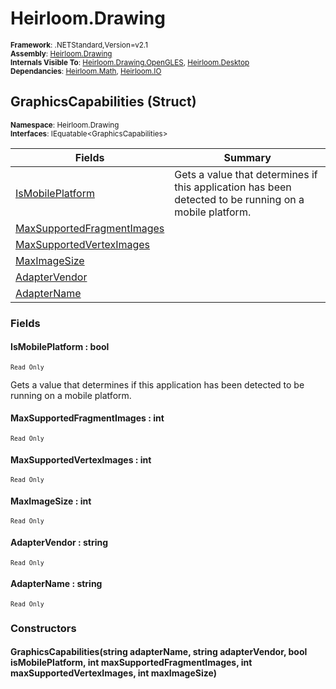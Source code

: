 # Heirloom.Drawing

<small>**Framework**: .NETStandard,Version=v2.1</small>  
<small>**Assembly**: [Heirloom.Drawing](../Heirloom.Drawing/Heirloom.Drawing.md)</small>  
<small>**Internals Visible To**: [Heirloom.Drawing.OpenGLES](../Heirloom.Drawing.OpenGLES/Heirloom.Drawing.OpenGLES.md), [Heirloom.Desktop](../Heirloom.Desktop/Heirloom.Desktop.md)</small>  
<small>**Dependancies**: [Heirloom.Math](../Heirloom.Math/Heirloom.Math.md), [Heirloom.IO](../Heirloom.IO/Heirloom.IO.md)</small>  

## GraphicsCapabilities (Struct)
<small>**Namespace**: Heirloom.Drawing</sub></small>  
<small>**Interfaces**: IEquatable\<GraphicsCapabilities></small>  

| Fields                                     | Summary                                                                                                |
|--------------------------------------------|--------------------------------------------------------------------------------------------------------|
| [IsMobilePlatform](#ISM8E791415)           | Gets a value that determines if this application has been detected to be running on a mobile platform. |
| [MaxSupportedFragmentImages](#MAXA0D55BE4) |                                                                                                        |
| [MaxSupportedVertexImages](#MAXB719BE96)   |                                                                                                        |
| [MaxImageSize](#MAXF2A23E2C)               |                                                                                                        |
| [AdapterVendor](#ADA6819B9FF)              |                                                                                                        |
| [AdapterName](#ADAAF80D05A)                |                                                                                                        |

### Fields

#### <a name="ISM8E791415"></a>IsMobilePlatform : bool
<small>`Read Only`</small>

Gets a value that determines if this application has been detected to be running on a mobile platform.

#### <a name="MAXA0D55BE4"></a>MaxSupportedFragmentImages : int
<small>`Read Only`</small>

#### <a name="MAXB719BE96"></a>MaxSupportedVertexImages : int
<small>`Read Only`</small>

#### <a name="MAXF2A23E2C"></a>MaxImageSize : int
<small>`Read Only`</small>

#### <a name="ADA6819B9FF"></a>AdapterVendor : string
<small>`Read Only`</small>

#### <a name="ADAAF80D05A"></a>AdapterName : string
<small>`Read Only`</small>

### Constructors

#### GraphicsCapabilities(string adapterName, string adapterVendor, bool isMobilePlatform, int maxSupportedFragmentImages, int maxSupportedVertexImages, int maxImageSize)

